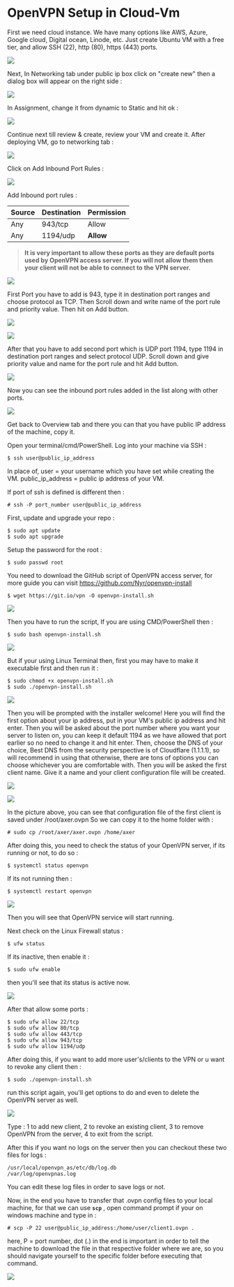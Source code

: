 # OpenVPN Setup in Cloud-Vm

First we need cloud instance. We have many options like AWS, Azure, Google cloud, Digital ocean, Linode, etc. Just create Ubuntu VM with a free tier, and allow SSH (22), http (80), https (443) ports. 



![](https://i.imgur.com/XB68rIP.png)

Next, In Networking tab under public ip box click on "create new" then a dialog box will appear on the right side :



![](https://i.imgur.com/zQYVarq.png)



In Assignment, change it from dynamic to Static and hit ok :



![](https://i.imgur.com/6cTLVMr.png)



Continue next till review & create, review your VM and create it. After deploying VM, go to networking tab :



![](https://i.imgur.com/UHNnC4c.png)



Click on Add Inbound Port Rules :



![](https://i.imgur.com/2qPR2WV.png?1)



Add Inbound port rules :

| Source | Destination | Permission |
| ------ | ----------- | ---------- |
| Any    | 943/tcp     | Allow      |
| Any    | 1194/udp    | **Allow**  |

> **It is very important to allow these ports as they are default ports used by OpenVPN access server. If you will not allow them then your client will not be able to connect to the VPN server.**



![](https://i.imgur.com/WBOR8Ir.png)



First Port you have to add is 943, type it in destination port ranges and choose protocol as TCP. Then Scroll down and write name of the port rule and priority value. Then hit on Add button.



![](https://i.imgur.com/NFtNMfj.png)

![](https://i.imgur.com/JQD1Jtf.png)



After that you have to add second port which is UDP port 1194, type 1194 in destination port ranges and select protocol UDP. Scroll down and give priority value and name for the port rule and hit Add button.



![](https://i.imgur.com/cIfSIOV.png)



Now you can see the inbound port rules added in the list along with other ports.



![](https://i.imgur.com/mWSrchK.png)



Get back to Overview tab and there you can that you have public IP address of the machine, copy it.

Open your terminal/cmd/PowerShell.
Log into your machine via SSH :

```
$ ssh user@public_ip_address
```

In place of, 
user = your username which you have set while creating the VM.
public_ip_address = public ip address of your VM.

If port of ssh is defined is different then :

```
# ssh -P port_number user@public_ip_address
```

First, update and upgrade your repo :

```
$ sudo apt update
$ sudo apt upgrade
```

Setup the password for the root :

```
$ sudo passwd root
```

You need to download the GitHub script of OpenVPN access server, for more guide you can visit https://github.com/Nyr/openvpn-install 

```
$ wget https://git.io/vpn -O openvpn-install.sh
```

![](https://i.imgur.com/keqcm8I.png)

Then you have to run the script, If you are using CMD/PowerShell then :

```
$ sudo bash openvpn-install.sh
```

![](https://i.imgur.com/OuSSD7q.png)

But if your using Linux Terminal then, first you may have to make it executable first and then run it :

```
$ sudo chmod +x openvpn-install.sh
$ sudo ./openvpn-install.sh
```

![](https://i.imgur.com/eKOfKF8.png)



Then you will be prompted with the installer welcome!
Here you will find the first option about your ip address, put in your VM's public ip address and hit enter. Then you will be asked about the port number where you want your server to listen on, you can keep it default 1194 as we have allowed that port earlier so no need to change it and hit enter. Then, choose the DNS of your choice, Best DNS from the security perspective is of Cloudflare (1.1.1.1), so will recommend in using that otherwise, there are tons of options you can choose whichever you are comfortable with. Then you will be asked the first client name. Give it a name and your client configuration file will be created.

![](https://i.imgur.com/IzNxoD3.png)

![](https://i.imgur.com/ijpxPUf.png)



In the picture above, you can see that configuration file of the first client is saved under /root/axer.ovpn
So we can copy it to the home folder with :

```
# sudo cp /root/axer/axer.ovpn /home/axer
```

After doing this, you need to check the status of your OpenVPN server, if its running or not, to do so :

```
$ systemctl status openvpn
```

If its not running then :

```
$ systemctl restart openvpn
```

![](https://i.imgur.com/sDsucj0.png)

Then you will see that OpenVPN service will start running. 

Next check on the Linux Firewall status :

```
$ ufw status
```

If its inactive, then enable it :

```
$ sudo ufw enable
```

then you'll see that its status is active now.



![](https://i.imgur.com/F9fPp06.png)



After that allow some ports :

```
$ sudo ufw allow 22/tcp
$ sudo ufw allow 80/tcp
$ sudo ufw allow 443/tcp
$ sudo ufw allow 943/tcp
$ sudo ufw allow 1194/udp
```

After doing this, if you want to add more user's/clients to the VPN or u want to revoke any client then :

```
$ sudo ./openvpn-install.sh
```

run this script again, you'll get options to do and even to delete the OpenVPN server as well.



![](https://i.imgur.com/NeSSglE.png)

Type :
1 to add new client,
2 to revoke an existing client,
3 to remove OpenVPN from the server,
4 to exit from the script.

After this if you want no logs on the server then you can checkout these two files for logs :

```
/usr/local/openvpn_as/etc/db/log.db
/var/log/openvpnas.log
```

You can edit these log files in order to save logs or not.

Now, in the end you have to transfer that .ovpn config files to your local machine, for that we can use **`scp`** , open command prompt if your on windows machine and type in :

```
# scp -P 22 user@public_ip_address:/home/user/client1.ovpn .
```

here, P = port number, dot (.) in the end is important in order to tell the machine to download the file in that respective folder where we are, so you should navigate yourself to the specific folder before executing that command.

![](https://i.imgur.com/aF3gVoz.png)

